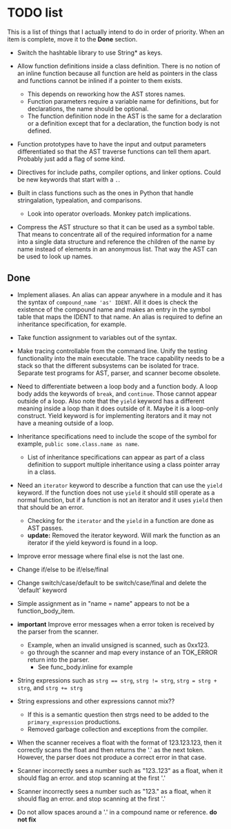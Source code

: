 # TODO list

This is a list of things that I actually intend to do in order of priority. When an item is complete, move it to the **Done** section.

* Switch the hashtable library to use String* as keys.

* Allow function definitions inside a class definition. There is no notion of an inline function because all function are held as pointers in the class and functions cannot be inlined if a pointer to them exists. 
    * This depends on reworking how the AST stores names. 
    * Function parameters require a variable name for definitions, but for declarations, the name should be optional.
    * The function definition node in the AST is the same for a declaration or a definition except that for a declaration, the function body is not defined.

* Function prototypes have to have the input and output parameters differentiated so that the AST traverse functions can tell them apart. Probably just add a flag of some kind.

* Directives for include paths, compiler options, and linker options. Could be new keywords that start with a ``.``.

* Built in class functions such as the ones in Python that handle stringalation, typealation, and comparisons.
    * Look into operator overloads. Monkey patch implications.

* Compress the AST structure so that it can be used as a symbol table. That means to concentrate all of the required information for a name into a single data structure and reference the children of the name by name instead of elements in an anonymous list. That way the AST can be used to look up names.


## Done
* Implement aliases. An alias can appear anywhere in a module and it has the syntax of ``compound_name 'as' IDENT``. All it does is check the existence of the compound name and makes an entry in the symbol table that maps the IDENT to that name. An alias is required to define an inheritance specification, for example.

* Take function assignment to variables out of the syntax.

* Make tracing controllable from the command line. Unify the testing functionality into the main executable. The trace capability needs to be a stack so that the different subsystems can be isolated for trace. Separate test programs for AST, parser, and scanner become obsolete.

* Need to differentiate between a loop body and a function body. A loop body adds the keywords of ``break``, and ``continue``. Those cannot appear outside of a loop. Also note that the ``yield`` keyword has a different meaning inside a loop than it does outside of it. Maybe it is a loop-only construct. Yield keyword is for implementing iterators and it may not have a meaning outside of a loop. 

* Inheritance specifications need to include the scope of the symbol for example, ``public some.class.name as name``.
    * List of inheritance specifications can appear as part of a class definition to support multiple inheritance using a class pointer array in a class. 

* Need an ``iterator`` keyword to describe a function that can use the ``yield`` keyword. If the function does not use ``yield`` it should still operate as a normal function, but if a function is not an iterator and it uses ``yield`` then that should be an error.
    * Checking for the ``iterator`` and the ``yield`` in a function are done as AST passes.
    * **update:** Removed the iterator keyword. Will mark the function as an iterator if the yield keyword is found in a loop.

* Improve error message where final else is not the last one.

* Change if/else to be if/else/final

* Change switch/case/default to be switch/case/final and delete the 'default' keyword

* Simple assignment as in "name = name" appears to not be a function_body_item.

* **important** Improve error messages when a error token is received by the parser from the scanner. 
  * Example, when an invalid unsigned is scanned, such as 0xx123.
  * go through the scanner and map every instance of an TOK_ERROR return into the parser.
    * See func_body.inline for example

* String expressions such as ``strg == strg``, ``strg != strg``, ``strg = strg + strg``, and ``strg += strg``

* String expressions and other expressions cannot mix??
  * If this is a semantic question then strgs need to be added to the ``primary_expression`` productions.
  * Removed garbage collection and exceptions from the compiler.

* When the scanner receives a float with the format of 123.123.123, then it correctly scans the float and then returns the '.' as the next token. However, the parser does not produce a correct error in that case.

* Scanner incorrectly sees a number such as "123..123" as a float, when it should flag an error. and stop scanning at the first '.'

* Scanner incorrectly sees a number such as "123." as a float, when it should flag an error. and stop scanning at the first '.'

* Do not allow spaces around a '.' in a compound name or reference. **do not fix**


